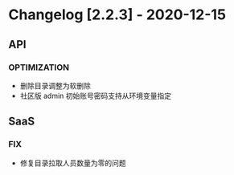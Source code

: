 <!-- generated by script, do not modify it manually -->
# Changelog [2.2.3] - 2020-12-15

## API

### OPTIMIZATION

- 删除目录调整为软删除
- 社区版 admin 初始账号密码支持从环境变量指定

## SaaS

### FIX

- 修复目录拉取人员数量为零的问题
